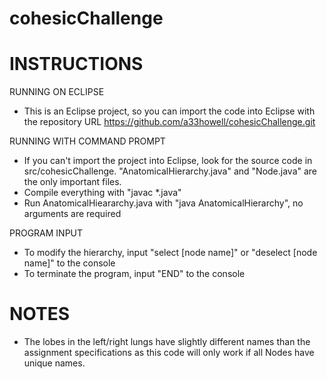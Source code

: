 # cohesicChallenge

# INSTRUCTIONS
RUNNING ON ECLIPSE
- This is an Eclipse project, so you can import the code into Eclipse with the repository URL https://github.com/a33howell/cohesicChallenge.git

RUNNING WITH COMMAND PROMPT
- If you can't import the project into Eclipse, look for the source code in src/cohesicChallenge.  "AnatomicalHierarchy.java" and "Node.java" are the only important files.
- Compile everything with "javac *.java"
- Run AnatomicalHieararchy.java with "java AnatomicalHierarchy", no arguments are required

PROGRAM INPUT
- To modify the hierarchy, input "select [node name]" or "deselect [node name]" to the console
- To terminate the program, input "END" to the console

# NOTES
- The lobes in the left/right lungs have slightly different names than the assignment specifications as this code will only work if all Nodes have unique names.
